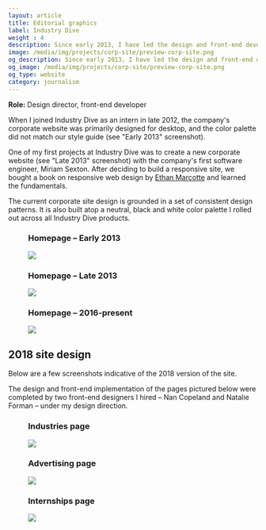 ```yaml
---
layout: article
title: Editorial graphics
label: Industry Dive
weight : 4
description: Since early 2013, I have led the design and front-end development of Industry Dive's corporate website.
image: /media/img/projects/corp-site/preview-corp-site.png
og_description: Since early 2013, I have led the design and front-end development of Industry Dive's corporate website.
og_image: /media/img/projects/corp-site/preview-corp-site.png
og_type: website
category: journalism
---
```


**Role:** Design director, front-end developer

When I joined Industry Dive as an intern in late 2012, the company's corporate website was primarily designed for desktop, and the color palette did not match our style guide (see "Early 2013" screenshot).

One of my first projects at Industry Dive was to create a new corporate website (see "Late 2013" screenshot) with the company's first software engineer, Miriam Sexton. After deciding to build a responsive site, we bought a book on responsive web design by <a href="https://ethanmarcotte.com/">Ethan Marcotte</a> and learned the fundamentals.

The current corporate site design is grounded in a set of consistent design patterns. It is also built atop a neutral, black and white color palette I rolled out across all Industry Dive products.

<section class="stripe-section-3">
	<section class="grid-wrapper tiles">
		<div class="figure-wrapper">
			<figure>
				<figcaption>
					<h3>Homepage – Early 2013</h3>
				</figcaption>
				<a href="/media/img/projects/corp-site/home-2013.jpg">
				<img src="/media/img/projects/corp-site/preview-home-2013.jpg">
				</a>
			</figure>
		</div>
		<div class="figure-wrapper">
			<figure>
				<figcaption>
					<h3>Homepage – Late 2013</h3>
				</figcaption>
				<a href="/media/img/projects/corp-site/home-2014.jpg">
				<img src="/media/img/projects/corp-site/preview-home-2014.jpg">
				</a>
			</figure>
		</div>
		<div class="figure-wrapper">
			<figure>
				<figcaption>
					<h3>Homepage – 2016-present</h3>
				</figcaption>
				<a href="/media/img/projects/corp-site/home-2018.jpg">
				<img src="/media/img/projects/corp-site/preview-home-2018.jpg">
				</a>
			</figure>
		</div>
	</section>
</section>

## 2018 site design

Below are a few screenshots indicative of the 2018 version of the site.

The design and front-end implementation of the pages pictured below were completed by two front-end designers I hired – Nan Copeland and Natalie Forman – under my design direction.

<section class="stripe-section-3">
	<section class="grid-wrapper tiles">
		<div class="figure-wrapper">
			<figure>
				<figcaption>
					<h3>Industries page</h3>
				</figcaption>
				<a href="/media/img/projects/corp-site/industries-2018.jpg">
				<img src="/media/img/projects/corp-site/preview-industries-2018.jpg">
				</a>
			</figure>
		</div>
		<div class="figure-wrapper">
			<figure>
				<figcaption>
					<h3>Advertising page</h3>
				</figcaption>
				<a href="/media/img/projects/corp-site/advertising-2018.jpg">
				<img src="/media/img/projects/corp-site/preview-advertising-2018.jpg">
				</a>
			</figure>
		</div>
		<div class="figure-wrapper">
			<figure>
				<figcaption>
					<h3>Internships page</h3>
				</figcaption>
				<a href="/media/img/projects/corp-site/internships-2018.jpg">
				<img src="/media/img/projects/corp-site/preview-internships-2018.jpg">
				</a>
			</figure>
		</div>
	</section>
</section>
